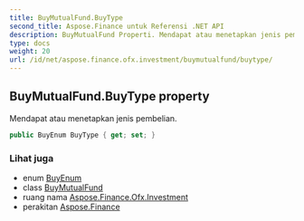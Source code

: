 ```yaml
---
title: BuyMutualFund.BuyType
second_title: Aspose.Finance untuk Referensi .NET API
description: BuyMutualFund Properti. Mendapat atau menetapkan jenis pembelian.
type: docs
weight: 20
url: /id/net/aspose.finance.ofx.investment/buymutualfund/buytype/
---
```

## BuyMutualFund.BuyType property

Mendapat atau menetapkan jenis pembelian.

```csharp
public BuyEnum BuyType { get; set; }
```

### Lihat juga

* enum [BuyEnum](../../buyenum/)
* class [BuyMutualFund](../)
* ruang nama [Aspose.Finance.Ofx.Investment](../../buymutualfund/)
* perakitan [Aspose.Finance](../../../)


